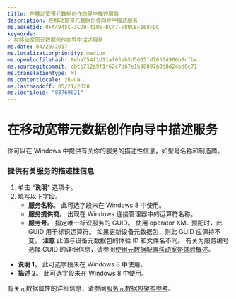 ```yaml
---
title: 在移动宽带元数据创作向导中描述服务
description: 在移动宽带元数据创作向导中描述服务
ms.assetid: 0FA4945C-3CD9-4106-BC47-F89CEF168FDC
keywords:
- 在移动宽带元数据创作向导中描述服务
ms.date: 04/20/2017
ms.localizationpriority: medium
ms.openlocfilehash: 8eba754f1d11af03ab5d5605fd16304906b8dfb4
ms.sourcegitcommit: cbcb712a9f1f62c7d67e1b98097a0d8d24bd0c71
ms.translationtype: MT
ms.contentlocale: zh-CN
ms.lasthandoff: 05/21/2020
ms.locfileid: "83769621"
---
```

# <a name="describe-your-service-in-the-mobile-broadband-metadata-authoring-wizard"></a>在移动宽带元数据创作向导中描述服务

你可以在 Windows 中提供有关你的服务的描述性信息，如型号名称和制造商。

### <a name="to-provide-descriptive-information-about-a-service"></a>提供有关服务的描述性信息

1. 单击 "**说明**" 选项卡。
2. 填写以下字段。
    - **服务名称**。 此可选字段未在 Windows 8 中使用。
    - **服务提供商**。 出现在 Windows 连接管理器中的运算符名称。
    - **服务号**。 指定唯一标识服务的 GUID。 使用 operator XML 预配时，此 GUID 用于标识运算符。 如果更新设备元数据包，则此 GUID 应保持不变。
        **注意** 此值与设备元数据包的体验 ID 和文件名不同。 有关为服务编号选择 GUID 的详细信息，请参阅[使用元数据配置移动宽带体验概述](https://docs.microsoft.com/windows-hardware/drivers/mobilebroadband/using-metadata-to-configure-mobile-broadband-experiences)。

- **说明 1**。 此可选字段未在 Windows 8 中使用。
- **描述 2**。 此可选字段未在 Windows 8 中使用。

有关元数据属性的详细信息，请参阅[服务元数据包架构参考](https://docs.microsoft.com/windows-hardware/drivers/mobilebroadband/service-metadata-package-schema-reference)。
